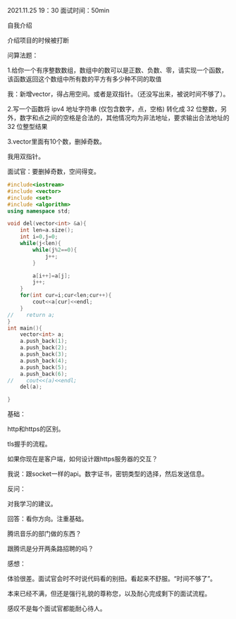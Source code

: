 2021.11.25 19：30 面试时间：50min

自我介绍

介绍项目的时候被打断

问算法题：

1.给你一个有序整数数组，数组中的数可以是正数、负数、零，请实现一个函数，该函数返回这个数组中所有数的平方有多少种不同的取值

我：新增vector，得占用空间。或者是双指针。（还没写出来，被说时间不够了）。



2.写一个函数将 ipv4 地址字符串 (仅包含数字，点，空格) 转化成 32 位整数，另外，数字和点之间的空格是合法的，其他情况均为非法地址，要求输出合法地址的 32 位整型结果



3.vector里面有10个数，删掉奇数。

我用双指针。

面试官：要删掉奇数，空间得变。

```c++
#include<iostream>
#include <vector>
#include <set>
#include <algorithm>
using namespace std;

void del(vector<int> &a){
    int len=a.size();
    int i=0,j=0;
    while(j<len){
        while(j%2==0){
            j++;
        }

        a[i++]=a[j];
        j++;
    }
    for(int cur=i;cur<len;cur++){
        cout<<a[cur]<<endl;
    }
//    return a;
}
int main(){
    vector<int> a;
    a.push_back(1);
    a.push_back(2);
    a.push_back(3);
    a.push_back(4);
    a.push_back(5);
    a.push_back(6);
//    cout<<(a)<<endl;
    del(a);

}
```



基础：

http和https的区别。

tls握手的流程。

如果你现在是客户端，如何设计跟https服务器的交互？

我说：跟socket一样的api。数字证书，密钥类型的选择，然后发送信息。



反问：

对我学习的建议。

回答：看你方向。注重基础。

腾讯音乐的部门做的东西？

跟腾讯是分开两条路招聘的吗？



感想：

体验很差。面试官会时不时说代码看的别扭。看起来不舒服。“时间不够了”。

本来已经不满，但还是强行礼貌的尊称您，以及耐心完成剩下的面试流程。

感叹不是每个面试官都能耐心待人。